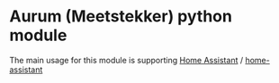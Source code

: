 # Aurum (Meetstekker) python module

The main usage for this module is supporting [Home Assistant](https://www.home-assistant.io) / [home-assistant](http://github.com/home-assistant/core/)


